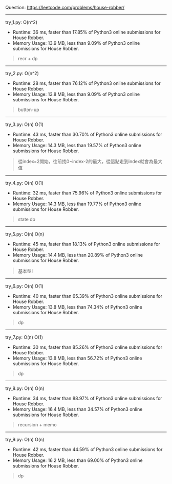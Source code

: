 Question: https://leetcode.com/problems/house-robber/

---

try_1.py: O(n^2)
* Runtime: 36 ms, faster than 17.85% of Python3 online submissions for House Robber.
* Memory Usage: 13.9 MB, less than 9.09% of Python3 online submissions for House Robber.

> recr + dp

---

try_2.py: O(n^2)
* Runtime: 28 ms, faster than 76.12% of Python3 online submissions for House Robber. 
* Memory Usage: 13.8 MB, less than 9.09% of Python3 online submissions for House Robber.

> button-up

---

try_3.py: O(n) O(1)

* Runtime: 43 ms, faster than 30.70% of Python3 online submissions for House Robber.
* Memory Usage: 14.3 MB, less than 19.57% of Python3 online submissions for House Robber.

> 從index=2開始，往前找0~index-2的最大，從這點走到index就會為最大值

---

try_4.py: O(n) O(1)

* Runtime: 32 ms, faster than 75.96% of Python3 online submissions for House Robber.
* Memory Usage: 14.3 MB, less than 19.77% of Python3 online submissions for House Robber.

> state dp

---

try_5.py: O(n) O(n)

* Runtime: 45 ms, faster than 18.13% of Python3 online submissions for House Robber.
* Memory Usage: 14.4 MB, less than 20.89% of Python3 online submissions for House Robber.

> 基本型I

---

try_6.py: O(n) O(1)

* Runtime: 40 ms, faster than 65.39% of Python3 online submissions for House Robber.
* Memory Usage: 13.8 MB, less than 74.34% of Python3 online submissions for House Robber.

> dp

---

try_7.py: O(n) O(1)

* Runtime: 30 ms, faster than 85.26% of Python3 online submissions for House Robber.
* Memory Usage: 13.8 MB, less than 56.72% of Python3 online submissions for House Robber.

> dp

---

try_8.py: O(n) O(n)

* Runtime: 34 ms, faster than 88.97% of Python3 online submissions for House Robber.
* Memory Usage: 16.4 MB, less than 34.57% of Python3 online submissions for House Robber.

> recursion + memo

---

try_9.py: O(n) O(n)

* Runtime: 42 ms, faster than 44.59% of Python3 online submissions for House Robber.
* Memory Usage: 16.2 MB, less than 69.00% of Python3 online submissions for House Robber.

> dp
